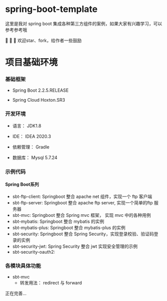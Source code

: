 # spring-boot-template

这里是我对 spring boot 集成各种第三方组件的案例，如果大家有兴趣学习，可以参考参考哦

🎉 🎉 🎉 欢迎star、fork，给作者一些鼓励

# 项目基础环境

### 基础框架

- Spring Boot 2.2.5.RELEASE

- Spring Cloud Hoxton.SR3

### 开发环境

- 语言： JDK1.8

- IDE： IDEA 2020.3

- 依赖管理： Gradle

- 数据库： Mysql 5.7.24

### 示例代码
#### Spring Boot系列

- sbt-ftp-client: Springboot 整合 apache net 组件，实现一个 ftp 客户端
- sbt-ftp-server: Springboot 整合 apache ftp server, 实现一个简单的ftp 服务器 
- sbt-mvc: Springboot 整合 Spring mvc 框架， 实现 mvc 中的各种用例
- sbt-mybatis: Springboot 整合 mybatis 的实例
- sbt-mybatis-plus: Springboot 整合 mybatis-plus 的实例
- sbt-security: Springboot 整合 Spring Security，实现登录校验、验证码登录的实例
- sbt-security-jwt: Spring Security 整合 jwt 实现安全管理的示例
- sbt-security-oauth2: 


### 各模块具体功能

- sbt-mvc
  - 转发用法： redirect 与 forward

正在完善...
